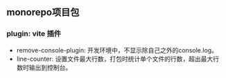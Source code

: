 ## monorepo项目包

### plugin: vite 插件

- remove-console-plugin: 开发环境中，不显示除自己之外的console.log。
- line-counter: 设置文件最大行数，打包时统计单个文件的行数，超出最大行数时输出到控制台。
